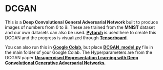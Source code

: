 # DCGAN
This is a **Deep Convolutional General Adversarial Network** built to produce images of numbers from 0 to 9. These are trained from the **MNIST** dataset and our own datasets can also be used. [**Pytorch**](https://pytorch.org/get-started/locally/) is used here to create this DCGAN and the progress is visualized through [**Tensorboard**](https://www.tensorflow.org/tensorboard/get_started). 

You can also run this in [**Google Colab**](https://colab.research.google.com/notebooks/intro.ipynb), but place [**DCGAN_model.py**](https://github.com/Newbie-master-416/DCGAN/blob/main/DCGAN_model.py) file in the main folder of your Google Colab. The Hyperparameters are from the DCGAN paper [**Unsupervised Representation Learning with Deep Convolutional Generative Adversarial Networks**](https://arxiv.org/abs/1511.06434).
